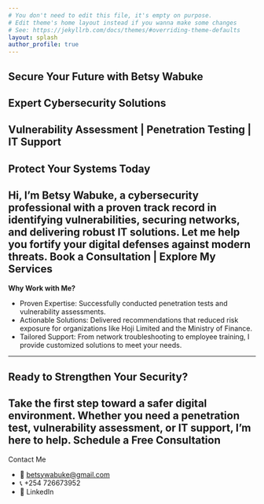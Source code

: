 ```yaml
---
# You don't need to edit this file, it's empty on purpose.
# Edit theme's home layout instead if you wanna make some changes
# See: https://jekyllrb.com/docs/themes/#overriding-theme-defaults
layout: splash
author_profile: true
---
```

**Secure Your Future with Betsy Wabuke**
---
Expert Cybersecurity Solutions
---
Vulnerability Assessment | Penetration Testing | IT Support
---
**Protect Your Systems Today**
---
Hi, I’m Betsy Wabuke, a cybersecurity professional with a proven track record in identifying vulnerabilities, securing networks, and delivering robust IT solutions. Let me help you fortify your digital defenses against modern threats.
Book a Consultation | Explore My Services
---
 **Why Work with Me?**
- Proven Expertise: Successfully conducted penetration tests and vulnerability assessments.
- Actionable Solutions: Delivered recommendations that reduced risk exposure for organizations like Hoji Limited and the Ministry of Finance.
- Tailored Support: From network troubleshooting to employee training, I provide customized solutions to meet your needs.
---
**Ready to Strengthen Your Security?**
---
Take the first step toward a safer digital environment. Whether you need a penetration test, vulnerability assessment, or IT support, I’m here to help.
Schedule a Free Consultation
---

Contact Me
- 📧 betsywabuke@gmail.com
- 📞 +254 726673952
- 🔗 LinkedIn


